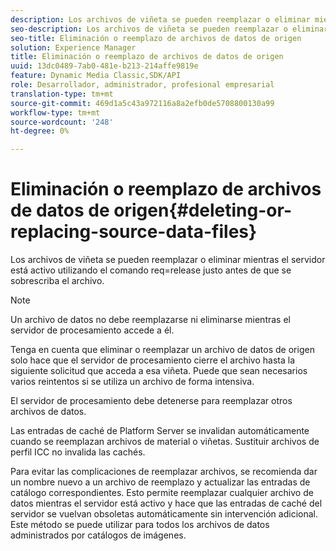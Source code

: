 ```yaml
---
description: Los archivos de viñeta se pueden reemplazar o eliminar mientras el servidor está activo utilizando el comando req=release justo antes de que se sobrescriba el archivo.
seo-description: Los archivos de viñeta se pueden reemplazar o eliminar mientras el servidor está activo utilizando el comando req=release justo antes de que se sobrescriba el archivo.
seo-title: Eliminación o reemplazo de archivos de datos de origen
solution: Experience Manager
title: Eliminación o reemplazo de archivos de datos de origen
uuid: 13dc0489-7ab0-481e-b213-214affe9819e
feature: Dynamic Media Classic,SDK/API
role: Desarrollador, administrador, profesional empresarial
translation-type: tm+mt
source-git-commit: 469d1a5c43a972116a8a2efb0de5708800130a99
workflow-type: tm+mt
source-wordcount: '248'
ht-degree: 0%

---
```



# Eliminación o reemplazo de archivos de datos de origen{#deleting-or-replacing-source-data-files}

Los archivos de viñeta se pueden reemplazar o eliminar mientras el servidor está activo utilizando el comando req=release justo antes de que se sobrescriba el archivo.

>[!NOTE]
>
>Un archivo de datos no debe reemplazarse ni eliminarse mientras el servidor de procesamiento accede a él.

Tenga en cuenta que eliminar o reemplazar un archivo de datos de origen solo hace que el servidor de procesamiento cierre el archivo hasta la siguiente solicitud que acceda a esa viñeta. Puede que sean necesarios varios reintentos si se utiliza un archivo de forma intensiva.

El servidor de procesamiento debe detenerse para reemplazar otros archivos de datos.

Las entradas de caché de Platform Server se invalidan automáticamente cuando se reemplazan archivos de material o viñetas. Sustituir archivos de perfil ICC no invalida las cachés.

Para evitar las complicaciones de reemplazar archivos, se recomienda dar un nombre nuevo a un archivo de reemplazo y actualizar las entradas de catálogo correspondientes. Esto permite reemplazar cualquier archivo de datos mientras el servidor está activo y hace que las entradas de caché del servidor se vuelvan obsoletas automáticamente sin intervención adicional. Este método se puede utilizar para todos los archivos de datos administrados por catálogos de imágenes.
